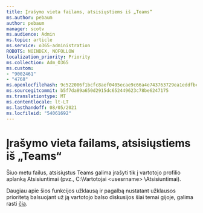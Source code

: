 ```yaml
---
title: Įrašymo vieta failams, atsisiųstiems iš „Teams“
ms.author: pebaum
author: pebaum
manager: scotv
ms.audience: Admin
ms.topic: article
ms.service: o365-administration
ROBOTS: NOINDEX, NOFOLLOW
localization_priority: Priority
ms.collection: Adm_O365
ms.custom:
- "9002461"
- "4768"
ms.openlocfilehash: 9c522006f1bcfc8aef0405ecae9c66a4e743763729ea1eddfbca30197e62e812
ms.sourcegitcommit: b5f7da89a650d2915dc652449623c78be6247175
ms.translationtype: MT
ms.contentlocale: lt-LT
ms.lasthandoff: 08/05/2021
ms.locfileid: "54061692"
---
```

# <a name="save-location-for-files-downloaded-from-teams"></a>Įrašymo vieta failams, atsisiųstiems iš „Teams“

Šiuo metu failus, atsisiųstus Teams galima įrašyti tik į vartotojo profilio aplanką Atsisiuntimai (pvz., C:\Vartotojai \<usesrname> \Atsisiuntimai).

Daugiau apie šios funkcijos užklausą ir pagalbą nustatant užklausos prioritetą balsuojant už ją vartotojo balso diskusijos šiai temai gijoje, galima rasti [čia](https://microsoftteams.uservoice.com/forums/555103-public/suggestions/18693262-have-the-download-function-of-files-allow-you-to-s).
